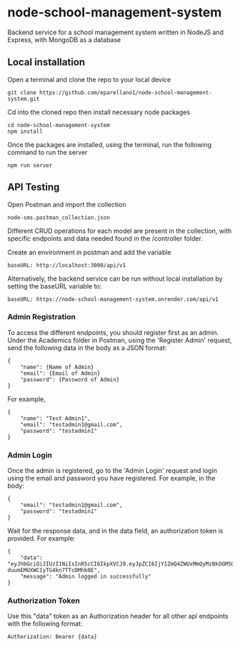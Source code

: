 
# node-school-management-system
Backend service for a school management system written in NodeJS and Express, with MongoDB as a database

## Local installation
Open a terminal and clone the repo to your local device

```
git clone https://github.com/eparellano1/node-school-management-system.git
```

Cd into the cloned repo then install necessary node packages
```
cd node-school-management-system
npm install
```

Once the packages are installed, using the terminal, run the following command to run the server
```
npm run server
```

## API Testing
Open Postman and import the collection
```
node-sms.postman_collection.json
```

Different CRUD operations for each model are present in the collection, with specific endpoints and data needed found in the /controller folder.

Create an environment in postman and add the variable

```
baseURL: http://localhost:3000/api/v1
```

Alternatively, the backend service can be run without local installation by setting the baseURL variable to:

```
baseURL: https://node-school-management-system.onrender.com/api/v1
```

### Admin Registration
To access the different endpoints, you should register first as an admin. Under the Academics folder in Postman, using the 'Register Admin' request, send the following data in the body as a JSON format:
```
{
    "name": {Name of Admin}
    "email": {Email of Admin}
    "password": {Password of Admin}
}
```
For example,

```
{
    "name": "Test Admin1",
    "email": "testadmin1@gmail.com",
    "password": "testadmin1"
}
```
### Admin Login
Once the admin is registered, go to the 'Admin Login' request and login using the email and password you have registered. For example, in the body:
```
{
    "email": "testadmin1@gmail.com",
    "password": "testadmin1"
}
```
Wait for the response data, and in the data field, an authorization token is provided. For example:
```
{
    "data": "eyJhbGciOiJIUzI1NiIsInR5cCI6IkpXVCJ9.eyJpZCI6IjY1ZmQ4ZWUxMmQyMzBkOGM5OTQwZTg0YyIsImlhdCI6MTcxMTExNjAzMSwiZXhwIjoxNzExNTQ4MDMxfQ.RVPuyL_2KypihnU-duumEMUXWCIyTG4kn7TTcDMhk0E",
    "message": "Admin logged in successfully"
}

```
### Authorization Token
Use this "data" token as an Authorization header for all other api endpoints with the following format:
```
Authorization: Bearer {data}
```
